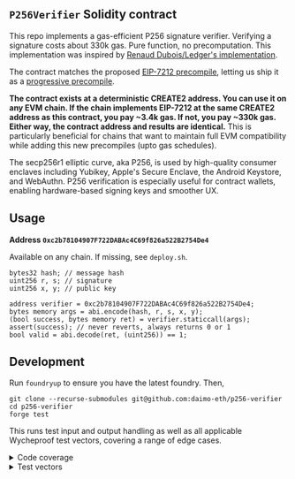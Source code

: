 ## `P256Verifier` Solidity contract

This repo implements a gas-efficient P256 signature verifier. Verifying a signature costs about 330k gas. Pure function, no precomputation. This implementation was inspired by [Renaud Dubois/Ledger's implementation](https://github.com/rdubois-crypto/FreshCryptoLib).

The contract matches the proposed [EIP-7212 precompile](https://eips.ethereum.org/EIPS/eip-7212), letting us ship it as a [progressive precompile](https://ethereum-magicians.org/t/progressive-precompiles-via-create2-shadowing/).

**The contract exists at a deterministic CREATE2 address. You can use it on any EVM chain. If the chain implements EIP-7212 at the same CREATE2 address as this contract, you pay ~3.4k gas. If not, you pay ~330k gas. Either way, the contract address and results are identical.** This is particularly beneficial for chains that want to maintain full EVM compatibility while adding this new precompiles (upto gas schedules).

The secp256r1 elliptic curve, aka P256, is used by high-quality consumer enclaves including Yubikey, Apple's Secure Enclave, the Android Keystore, and WebAuthn. P256 verification is especially useful for contract wallets, enabling hardware-based signing keys and smoother UX.

## Usage

**Address `0xc2b78104907F722DABAc4C69f826a522B2754De4`**

Available on any chain. If missing, see `deploy.sh`.

```solidity
bytes32 hash; // message hash
uint256 r, s; // signature
uint256 x, y; // public key

address verifier = 0xc2b78104907F722DABAc4C69f826a522B2754De4;
bytes memory args = abi.encode(hash, r, s, x, y);
(bool success, bytes memory ret) = verifier.staticcall(args);
assert(success); // never reverts, always returns 0 or 1
bool valid = abi.decode(ret, (uint256)) == 1;
```

## Development

Run `foundryup` to ensure you have the latest foundry. Then,

```
git clone --recurse-submodules git@github.com:daimo-eth/p256-verifier
cd p256-verifier
forge test
```

This runs test input and output handling as well as all applicable Wycheproof
test vectors, covering a range of edge cases.

<details>
<summary>Code coverage</summary>
Install the recommended VSCode extension to view line-by-line test coverage.
To regenerate coverage:

```
forge coverage --ir-minimum --report lcov
```

</details>

<details>
<summary>Test vectors</summary>

To regenerate test vectors:

```
cd test-vectors
npm i

# Download, extract, clean test vectors
# This regenerates ../test/vectors.jsonl
npm start

# Validate that all vectors produce expected results with SubtleCrypto and noble library implementation
npm test

# Validate that all vectors also work with EIP-7212
# Test the fallback contract...
cd ..
forge test

# In future, execution spec and clients can test against the same clean vectors
```

</details>
